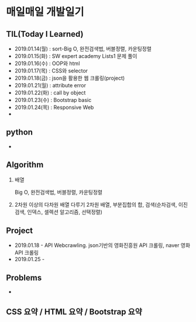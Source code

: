 # 매일매일 개발일기

## TIL(Today I Learned)

- 2019.01.14(월) : sort-Big O, 완전검색법, 버블정렬, 카운팅정렬
- 2019.01.15(화) : SW expert academy Lists1 문제 풀이
- 2019.01.16(수) : OOP와 html
- 2019.01.17(목) : CSS와 selector
- 2019.01.18(금) : json을 활용한 웹 크롤링(project)
- 2019.01.21(월) : attribute error
- 2019.01.22(화) : call by object
- 2019.01.23(수) : Bootstrap basic
- 2019.01.24(목) : Responsive Web
- 

## python

- 

## Algorithm
1. 배열

   Big O, 완전검색법, 버블정렬, 카운팅정렬

2. 2차원 이상의 다차원 배열 다루기
   2차원 배열, 부분집합의 합, 검색(순차검색, 이진검색, 인덱스, 셀렉션 알고리즘, 선택정렬)

## Project

- 2019.01.18 - API Webcrawling.
  json기반의 영화진흥원 API 크롤링, naver 영화 API 크롤링
- 2019.01.25 - 

## Problems

- 

## CSS 요약 / HTML 요약 / Bootstrap 요약